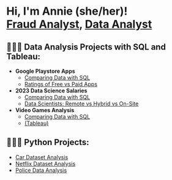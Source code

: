 <h1>Hi, I'm Annie (she/her)! <br/><a href="https://github.com/annnie00">Fraud Analyst</a>, <a href="https://www.linkedin.com/in/annie-vernaza-2ba57019b/">Data Analyst </a>

<h2>👩🏿‍💻 Data Analysis Projects with SQL and Tableau:</h2>

- <b>Google Playstore Apps</b>
  - [Comparing Data with SQL](https://github.com/annnie00/Annie_Portfolio/edit/main/README.md#:~:text=datascience_salaries.sql-,playstore,-.sql)
  - [Ratings of Free vs Paid Apps](https://public.tableau.com/views/PlaystoreApps_16893480843880/Dashboard1?:language=en-US&publish=yes&:display_count=n&:origin=viz_share_link)
- <b>2023 Data Science Salaries</b>
  - [Comparing Data with SQL](https://github.com/annnie00/Annie_Portfolio/edit/main/README.md#:~:text=README.md-,datascience_salaries,-.sql)
  - [Data Scientists: Remote vs Hybrid vs On-Site](https://public.tableau.com/app/profile/annie.vernaza/viz/DataScientistData_16904127772960/Dashboard1)
- <b>Video Games Analysis</b>
  - [Comparing Data with SQL]()
  - [(Tableau)]()
    

<h2>👩🏿‍💻 Python Projects: </h2>

  - [Car Dataset Analysis](MyFirstNotebook)
  - [Netflix Dataset Analysis](Analysis)
  - [Police Data Analysis](https://github.com/annnie00/Annie_Portfolio/edit/main/README.md#:~:text=Data%20Analysis.ipynb-,Police,-Data.ipynb)



